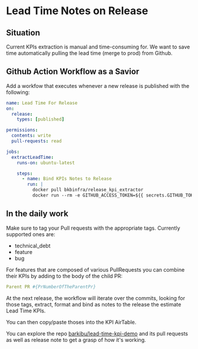 # Lead Time Notes on Release

## Situation

Current KPIs extraction is manual and time-consuming for. We want to save time automatically pulling the lead time (merge to prod) from Github.

## Github Action Workflow as a Savior

Add a workfow that executes whenever a new release is published with the following:

```yaml
name: Lead Time For Release
on:
  release:
    types: [published]

permissions:
  contents: write
  pull-requests: read

jobs:
  extractLeadTime:
    runs-on: ubuntu-latest

    steps:
      - name: Bind KPIs Notes to Release
        run: |
          docker pull bkbinfra/release_kpi_extractor
          docker run --rm -e GITHUB_ACCESS_TOKEN=${{ secrets.GITHUB_TOKEN}} -v $GITHUB_EVENT_PATH:/usr/app/event.json bkbinfra/release_kpi_extractor -d true
```

## In the daily work

Make sure to tag your Pull requests with the appropriate tags. Currently supported ones are:

- technical_debt
- feature
- bug

For features that are composed of various PullRequests you can combine their KPIs by adding to the body of the child PR:

```yaml
Parent PR #{PrNumberOfTheParentPr}
```

At the next release, the workflow will iterate over the commits, looking for those tags, extract, format and bind as notes to the release the estimate Lead Time KPIs. 

You can then copy/paste  thoses into the KPI AirTable.

You can explore the repo [barkibu/lead-time-kpi-demo](https://github.com/barkibu/lead-time-kpi-demo) and its pull requests as well as release note to get a grasp of how it's working.
